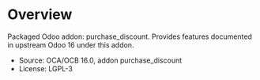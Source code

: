 # Overview

Packaged Odoo addon: purchase_discount. Provides features documented in upstream Odoo 16 under this addon.

- Source: OCA/OCB 16.0, addon purchase_discount
- License: LGPL-3
